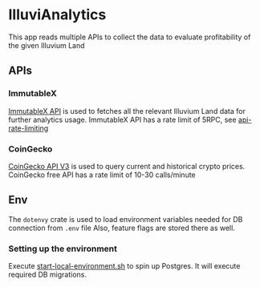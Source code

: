 # IlluviAnalytics

This app reads multiple APIs to collect the data to evaluate profitability of the given Illuvium Land

## APIs

### ImmutableX

[ImmutableX API](https://docs.x.immutable.com/docs) is used to fetches all the relevant Illuvium Land data for further
analytics usage.
ImmutableX API has a rate limit of 5RPC, see [api-rate-limiting](https://docs.x.immutable.com/docs/api-rate-limiting)

### CoinGecko

[CoinGecko API V3](https://www.coingecko.com/en/api/documentation) is used to query current and historical crypto
prices.
CoinGecko free API has a rate limit of 10-30 calls/minute

## Env

The `dotenvy` crate is used to load environment variables needed for DB connection from `.env` file
Also, feature flags are stored there as well.

### Setting up the environment

Execute [start-local-environment.sh](environment/start-local-environment.sh) to spin up Postgres.
It will execute required DB migrations.
